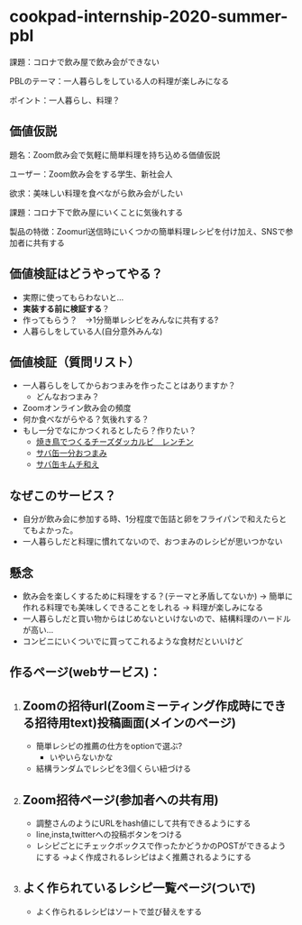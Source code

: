 # cookpad-internship-2020-summer-pbl
課題：コロナで飲み屋で飲み会ができない

PBLのテーマ：一人暮らしをしている人の料理が楽しみになる

ポイント：一人暮らし、料理？


## 価値仮説

題名：Zoom飲み会で気軽に簡単料理を持ち込める価値仮説

ユーザー：Zoom飲み会をする学生、新社会人

欲求：美味しい料理を食べながら飲み会がしたい

課題：コロナ下で飲み屋にいくことに気後れする

製品の特徴：Zoomurl送信時にいくつかの簡単料理レシピを付け加え、SNSで参加者に共有する

## 価値検証はどうやってやる？
- 実際に使ってもらわないと...
- **実装する前に検証する**？
- 作ってもらう？　->1分簡単レシピをみんなに共有する?
- 人暮らしをしている人(自分意外みんな)


## 価値検証（質問リスト）
- 一人暮らしをしてからおつまみを作ったことはありますか？
    - どんなおつまみ？
- Zoomオンライン飲み会の頻度
- 何か食べながらやる？気後れする？
- もし一分でなにかつくれるとしたら？作りたい？
    - [焼き鳥でつくるチーズダッカルビ　レンチン](https://entabe.jp/26419/yakitori-can-cheese-dak-galbi-easy-recipe)
    - [サバ缶一分おつまみ](https://cookpad.com/recipe/5465688)
    - [サバ缶キムチ和え](http://ainoouchigohan.blog.jp/archives/1065020112.html)



## なぜこのサービス？
- 自分が飲み会に参加する時、1分程度で缶詰と卵をフライパンで和えたらとてもよかった。
- 一人暮らしだと料理に慣れてないので、おつまみのレシピが思いつかない

## 懸念
- 飲み会を楽しくするために料理をする？(テーマと矛盾してないか)
-> 簡単に作れる料理でも美味しくできることをしれる
-> 料理が楽しみになる
- 一人暮らしだと買い物からはじめないといけないので、結構料理のハードルが高い...
- コンビニにいくついでに買ってこれるような食材だといいけど

## 作るページ(webサービス)：
1. Zoomの招待url(Zoomミーティング作成時にできる招待用text)投稿画面(メインのページ) 
    -
    - 簡単レシピの推薦の仕方をoptionで選ぶ?
        - いやいらないかな
    - 結構ランダムでレシピを3個くらい紐づける
        
2. Zoom招待ページ(参加者への共有用)
    -
    - 調整さんのようにURLをhash値にして共有できるようにする
    - line,insta,twitterへの投稿ボタンをつける
    - レシピごとにチェックボックスで作ったかどうかのPOSTができるようにする
    ->よく作成されるレシピはよく推薦されるようにする
    
    
3. よく作られているレシピ一覧ページ(ついで)
    - 
    - よく作られるレシピはソートで並び替えをする
